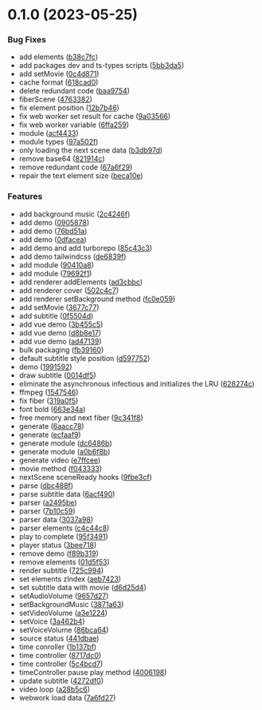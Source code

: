 

# 0.1.0 (2023-05-25)


### Bug Fixes

* add elements ([b38c7fc](https://github.com/overdev-l/FilmFusion/commit/b38c7fc9f738fcfa8f3613a7cd0febad1813d33d))
* add packages dev and ts-types scripts ([5bb3da5](https://github.com/overdev-l/FilmFusion/commit/5bb3da5e280b2fc393be33886cf19ac91effbdb2))
* add setMovie ([0c4d871](https://github.com/overdev-l/FilmFusion/commit/0c4d871bcd9d753f84f45d5c11f14181c1be94ef))
* cache format ([618cad0](https://github.com/overdev-l/FilmFusion/commit/618cad0ca5c7069eb3af5df9351474d147d2b5d9))
* delete redundant code ([baa9754](https://github.com/overdev-l/FilmFusion/commit/baa97548c362f9a3e0fa07adbd2e89e915b2ad71))
* fiberScene ([4763382](https://github.com/overdev-l/FilmFusion/commit/476338216c6cd09fa4ba971950c81bb62f08c94f))
* fix element position ([12b7b46](https://github.com/overdev-l/FilmFusion/commit/12b7b468a0e67bf32289f5040578c41d735838bd))
* fix web worker set result for cache ([9a03566](https://github.com/overdev-l/FilmFusion/commit/9a03566272077fa2d67c3181b20ff413ab412bab))
* fix web worker variable ([6ffa259](https://github.com/overdev-l/FilmFusion/commit/6ffa259729b3904bf61ed7e7a47f41f337c86f56))
* module ([acf4433](https://github.com/overdev-l/FilmFusion/commit/acf4433d2fe12fec1b270d8b86717aa8cc0cd4cf))
* module types ([97a502f](https://github.com/overdev-l/FilmFusion/commit/97a502f9cb6c03c8f8b3a3bbc0faac576f93771c))
* only loading the next scene data ([b3db97d](https://github.com/overdev-l/FilmFusion/commit/b3db97df110861e342e832d4df858f64e600e723))
* remove base64 ([821914c](https://github.com/overdev-l/FilmFusion/commit/821914c91b5d83ca2f09681d3c66a5955c1c6bf5))
* remove redundant code ([67a6f29](https://github.com/overdev-l/FilmFusion/commit/67a6f294058bc63e20391e877a2abc8738557a17))
* repair the text element size ([beca10e](https://github.com/overdev-l/FilmFusion/commit/beca10e7d93eab3036aba8fbf405545642ff3f96))


### Features

* add background music ([2c4246f](https://github.com/overdev-l/FilmFusion/commit/2c4246f70dee8ac94c28d7d0735e22500227fcf5))
* add demo ([0905878](https://github.com/overdev-l/FilmFusion/commit/0905878bc57c706ee6a2fd16d9e3f3cc505403ed))
* add demo ([76bd51a](https://github.com/overdev-l/FilmFusion/commit/76bd51acc31feffda056134241e437521c2b1f90))
* add demo ([0dfacea](https://github.com/overdev-l/FilmFusion/commit/0dfaceaecf36e355fe817e5e62d7c7df8e422e6a))
* add demo and add turborepo ([85c43c3](https://github.com/overdev-l/FilmFusion/commit/85c43c3f34b7510ae7bff2ecc78f8bdbcaf3a38c))
* add demo tailwindcss ([de6839f](https://github.com/overdev-l/FilmFusion/commit/de6839f8ed6596e21a7bd1007af3e72de033c4bf))
* add module ([90410a8](https://github.com/overdev-l/FilmFusion/commit/90410a81440460016124ab32da47e22441f49b15))
* add module ([79692f1](https://github.com/overdev-l/FilmFusion/commit/79692f15f106a260441e283379050a953c689ace))
* add renderer addElements ([ad3cbbc](https://github.com/overdev-l/FilmFusion/commit/ad3cbbc0634c2100460ec983c24b5890a7de27a8))
* add renderer cover ([502c4c7](https://github.com/overdev-l/FilmFusion/commit/502c4c7949daf21f9b0b21accddecae688c76ac5))
* add renderer setBackground method ([fc0e059](https://github.com/overdev-l/FilmFusion/commit/fc0e059df70d75ea31f44b1b14d6c99d10569621))
* add setMovie ([3677c77](https://github.com/overdev-l/FilmFusion/commit/3677c77fdf311bf6118e3426547393853c64201f))
* add subtitle ([0f5504d](https://github.com/overdev-l/FilmFusion/commit/0f5504d2a3200b932afd1b54cd51c4bf686a0b4d))
* add vue demo ([3b455c5](https://github.com/overdev-l/FilmFusion/commit/3b455c5c4fd60823f4ebb2734bcbadc43005b576))
* add vue demo ([d8b8e17](https://github.com/overdev-l/FilmFusion/commit/d8b8e17f76947ec8c2213a01dd29e0bc17e107be))
* add vue demo ([ad47139](https://github.com/overdev-l/FilmFusion/commit/ad4713943e057d2b7cdceb454fdad3557c033212))
* bulk packaging ([fb39160](https://github.com/overdev-l/FilmFusion/commit/fb39160f447d410839081c52b4b4743799cee893))
* default subtitle style position ([d597752](https://github.com/overdev-l/FilmFusion/commit/d597752ad6767c0c30b05d374c5b17b4aa5d4de4))
* demo ([1991592](https://github.com/overdev-l/FilmFusion/commit/1991592b836187f625753122f0c9553565e2fc01))
* draw subtitle ([0014df5](https://github.com/overdev-l/FilmFusion/commit/0014df58698dd362ecb9b66a34d820fb2c1686b6))
* eliminate the asynchronous infectious and initializes the LRU ([628274c](https://github.com/overdev-l/FilmFusion/commit/628274c74a151dba8b6c1f3265e62e0aa7119bfd))
* ffmpeg ([1547546](https://github.com/overdev-l/FilmFusion/commit/154754682f83ed976389dd88e92039fd549b6594))
* fix fiber ([319a0f5](https://github.com/overdev-l/FilmFusion/commit/319a0f5b542d0e737752ef2a4e3ee3bf79ed4706))
* font bold ([663e34a](https://github.com/overdev-l/FilmFusion/commit/663e34a2f67cfd38a9099098124690d80e7f8b6d))
* free memory and next fiber ([9c341f8](https://github.com/overdev-l/FilmFusion/commit/9c341f8e3ecc377387d084d54ab36b946a50e1a7))
* generate ([6aacc78](https://github.com/overdev-l/FilmFusion/commit/6aacc7839a70a534a56baa56bec99b4b2df5d950))
* generate ([ecfaaf9](https://github.com/overdev-l/FilmFusion/commit/ecfaaf97565cfa6c6fa7dd1d005b60378974180b))
* generate module ([dc6486b](https://github.com/overdev-l/FilmFusion/commit/dc6486b55bc91e87860caebba0c4646987e9e2ec))
* generate module ([a0b6f8b](https://github.com/overdev-l/FilmFusion/commit/a0b6f8bf3fd9af0c67c0275bbcdb3883b8597b1d))
* generate video ([e7ffcee](https://github.com/overdev-l/FilmFusion/commit/e7ffcee1758f25902eba0b7b4aa3764be58ee42a))
* movie method ([f043333](https://github.com/overdev-l/FilmFusion/commit/f0433333961c47a5b9ab1ed0bc544d2a29f5feb8))
* nextScene sceneReady hooks ([9fbe3cf](https://github.com/overdev-l/FilmFusion/commit/9fbe3cf870fdd96a4c9acfe94cdf0bfd840dd572))
* parse ([dbc488f](https://github.com/overdev-l/FilmFusion/commit/dbc488fac3da514db0464a175eb3d468a0054a87))
* parse subtitle data ([6acf490](https://github.com/overdev-l/FilmFusion/commit/6acf490eb32c7f517c792a5f9e3d7fc8b7e9717d))
* parser ([a2495be](https://github.com/overdev-l/FilmFusion/commit/a2495be23bc590dd70cfb0d528c960e8af00863d))
* parser ([7b10c59](https://github.com/overdev-l/FilmFusion/commit/7b10c59b1f28801ce768ba14126f1a3630f5f4a4))
* parser data ([3037a98](https://github.com/overdev-l/FilmFusion/commit/3037a981cd9562d040ac48a38c3d24668f0ba91c))
* parser elements ([c4c44c8](https://github.com/overdev-l/FilmFusion/commit/c4c44c8cd48c1b1b908ebc5f18ed1a79281b5e10))
* play to complete ([95f3491](https://github.com/overdev-l/FilmFusion/commit/95f3491bfe380da0df9e5b49ae8735fd91903c40))
* player status ([3bee718](https://github.com/overdev-l/FilmFusion/commit/3bee718624c9e4473ed25f9da7ddfd28afca1da2))
* remove demo ([f89b319](https://github.com/overdev-l/FilmFusion/commit/f89b3194f047557f83afcc042cd67262f011cc0c))
* remove elements ([01d5f53](https://github.com/overdev-l/FilmFusion/commit/01d5f535eaa38f8e45c054f697dab5f2c493d019))
* render subtitle ([725c994](https://github.com/overdev-l/FilmFusion/commit/725c994b001afee29f0f1fa48abd12bc4d189871))
* set elements zIndex ([aeb7423](https://github.com/overdev-l/FilmFusion/commit/aeb7423ab9dfcea3f4a28f8b6a349ae93f8da5c2))
* set subtitle data with movie ([d6d25d4](https://github.com/overdev-l/FilmFusion/commit/d6d25d4664e6fc036f7c1dafb21434c0f6f091ad))
* setAudioVolume ([9657d27](https://github.com/overdev-l/FilmFusion/commit/9657d274a0d109ecbb71bcce32773f6145976f2d))
* setBackgroundMusic ([3871a63](https://github.com/overdev-l/FilmFusion/commit/3871a632cf101780d68df0f5f8536914277944d9))
* setVideoVolume ([a3e1224](https://github.com/overdev-l/FilmFusion/commit/a3e1224a786392ba77a4773f96bcc3dadec8ff38))
* setVoice ([3a462b4](https://github.com/overdev-l/FilmFusion/commit/3a462b481ebdcee046b433102e1a90855fd825ae))
* setVoiceVolume ([86bca64](https://github.com/overdev-l/FilmFusion/commit/86bca647fb6d71d8d7e4894453389c3fa8b2ac91))
* source status ([441dbae](https://github.com/overdev-l/FilmFusion/commit/441dbae325639dfe9a943a054865905f9b75ae76))
* time conroller ([1b137bf](https://github.com/overdev-l/FilmFusion/commit/1b137bf55db30ebd13a0d9c9c89fed3a8acd6a6e))
* time controller ([8717dc0](https://github.com/overdev-l/FilmFusion/commit/8717dc04eeda2f7cdb21e27fe7d4abdbb6b8dee6))
* time controller ([5c4bcd7](https://github.com/overdev-l/FilmFusion/commit/5c4bcd71c4adc68dd179426f3890418c8113bc89))
* timeController pause play method ([4006198](https://github.com/overdev-l/FilmFusion/commit/4006198b8e7051dd75e82a1c63b360eb2c45910e))
* update subtitle ([4272df0](https://github.com/overdev-l/FilmFusion/commit/4272df037394c03de74685c8aed62510fcfde9e3))
* video loop ([a28b5c6](https://github.com/overdev-l/FilmFusion/commit/a28b5c6fdce41aff7eb8d5fe977b382e913fd6bf))
* webwork load data ([7a6fd27](https://github.com/overdev-l/FilmFusion/commit/7a6fd27a580f7698b24d9059a7209085b590f1b0))